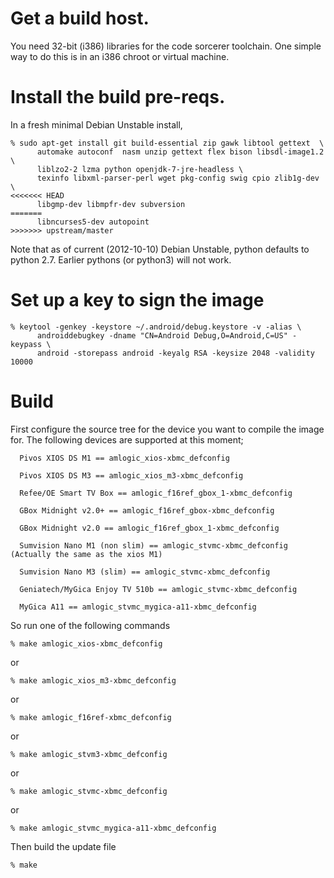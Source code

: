 # Get a build host.

You need 32-bit (i386) libraries for the code sorcerer toolchain. One
simple way to do this is in an i386 chroot or virtual machine.

# Install the build pre-reqs.

In a fresh minimal Debian Unstable install, 

```shell
% sudo apt-get install git build-essential zip gawk libtool gettext  \
      automake autoconf  nasm unzip gettext flex bison libsdl-image1.2 \
      liblzo2-2 lzma python openjdk-7-jre-headless \
      texinfo libxml-parser-perl wget pkg-config swig cpio zlib1g-dev \
<<<<<<< HEAD
      libgmp-dev libmpfr-dev subversion
=======
      libncurses5-dev autopoint
>>>>>>> upstream/master
```

Note that as of current (2012-10-10) Debian Unstable, python defaults
to python 2.7. Earlier pythons (or python3) will not work.

# Set up a key to sign the image

```shell
% keytool -genkey -keystore ~/.android/debug.keystore -v -alias \
      androiddebugkey -dname "CN=Android Debug,O=Android,C=US" -keypass \
      android -storepass android -keyalg RSA -keysize 2048 -validity 10000
```

# Build
First configure the source tree for the device you want to compile the image for. 
The following devices are supported at this moment;

      Pivos XIOS DS M1 == amlogic_xios-xbmc_defconfig

      Pivos XIOS DS M3 == amlogic_xios_m3-xbmc_defconfig

      Refee/OE Smart TV Box == amlogic_f16ref_gbox_1-xbmc_defconfig

      GBox Midnight v2.0+ == amlogic_f16ref_gbox-xbmc_defconfig
      
      GBox Midnight v2.0 == amlogic_f16ref_gbox_1-xbmc_defconfig

      Sumvision Nano M1 (non slim) == amlogic_stvmc-xbmc_defconfig (Actually the same as the xios M1)

      Sumvision Nano M3 (slim) == amlogic_stvmc-xbmc_defconfig

      Geniatech/MyGica Enjoy TV 510b == amlogic_stvmc-xbmc_defconfig

      MyGica A11 == amlogic_stvmc_mygica-a11-xbmc_defconfig

So run one of the following commands
```shell
% make amlogic_xios-xbmc_defconfig
```
or
```shell
% make amlogic_xios_m3-xbmc_defconfig
```
or
```shell
% make amlogic_f16ref-xbmc_defconfig
```
or
```shell
% make amlogic_stvm3-xbmc_defconfig
```
or
```shell
% make amlogic_stvmc-xbmc_defconfig
```
or
```shell
% make amlogic_stvmc_mygica-a11-xbmc_defconfig
```


Then build the update file
```shell
% make
```
